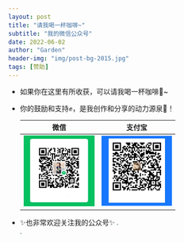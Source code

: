 ```yaml
---
layout: post
title: "请我喝一杯咖啡~"
subtitle: "我的微信公众号"
date: 2022-06-02
author: "Garden"
header-img: "img/post-bg-2015.jpg"
tags: [赞助]
---
```


* 如果你在这里有所收获，可以请我喝一杯咖啡🍮~

* 你的鼓励和支持✊，是我创作和分享的动力源泉🌟！

     |                             微信                             |                            支付宝                            |
     | :----------------------------------------------------------: | :----------------------------------------------------------: |
     | <img src="\img\donate\wechat-donate.jpg" style="zoom:16%;" /> | <img src="\img\donate\alipay-donate.jpg" style="zoom:15%;" /> |
     



* ✨也非常欢迎关注我的公众号✨
      <img src="\img\wechat\wechat-goguide.png" style="zoom:18%;" />     
      <img src="\img\wechat\wechat-UiPath.png" style="zoom:18%;" />

